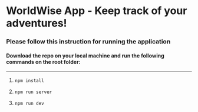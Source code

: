 # WorldWise App - Keep track of your adventures!

### Please follow this instruction for running the application

#### Download the repo on your local machine and run the following commands on the root folder:

---

1. ```
   npm install
   ```

2. ```
   npm run server
   ```

3. ```
   npm run dev
   ```
